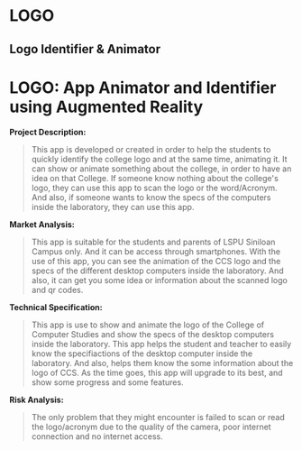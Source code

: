 # LOGO
## Logo Identifier & Animator

# LOGO: App Animator and Identifier using Augmented Reality

 **Project Description:**

>This app is developed or created in order to help the students to quickly identify the college logo and at the same time, animating it. It can show or animate something about the college, in order to have an idea on that College.
If someone know nothing about the college's logo, they can use this app to scan the logo or the word/Acronym. And also, if someone wants to know the specs of the computers inside the laboratory, they can use this app.

**Market Analysis:**

>This app is suitable for the students and parents of LSPU Siniloan Campus only. And it can be access through smartphones. With the use of this app, you can see the animation of the CCS logo and the specs of the different desktop computers inside the laboratory. And also, it can get you some idea or information about the scanned logo and qr codes. 

**Technical Specification:**

>This app is use to show and animate the logo of the College of Computer Studies and show the specs of the desktop computers inside the laboratory. This app helps the student and teacher to easily know the specifiactions of the desktop computer inside the laboratory. And also, helps them know the some information about the logo of CCS. As the time goes, this app will upgrade to its best, and show some progress and some features.
  
**Risk Analysis:**
	
>The only problem that they might encounter is failed to scan or read the logo/acronym due to the quality of the camera, poor internet connection and no internet access.


